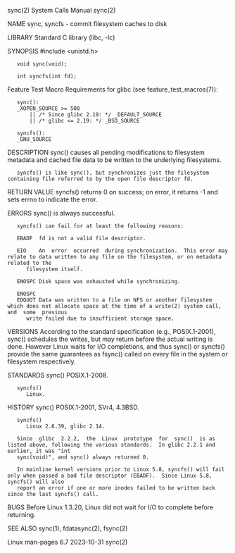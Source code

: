 sync(2)								      System Calls Manual							       sync(2)

NAME
       sync, syncfs - commit filesystem caches to disk

LIBRARY
       Standard C library (libc, -lc)

SYNOPSIS
       #include <unistd.h>

       void sync(void);

       int syncfs(int fd);

   Feature Test Macro Requirements for glibc (see feature_test_macros(7)):

       sync():
	   _XOPEN_SOURCE >= 500
	       || /* Since glibc 2.19: */ _DEFAULT_SOURCE
	       || /* glibc <= 2.19: */ _BSD_SOURCE

       syncfs():
	   _GNU_SOURCE

DESCRIPTION
       sync() causes all pending modifications to filesystem metadata and cached file data to be written to the underlying filesystems.

       syncfs() is like sync(), but synchronizes just the filesystem containing file referred to by the open file descriptor fd.

RETURN VALUE
       syncfs() returns 0 on success; on error, it returns -1 and sets errno to indicate the error.

ERRORS
       sync() is always successful.

       syncfs() can fail for at least the following reasons:

       EBADF  fd is not a valid file descriptor.

       EIO    An  error	 occurred  during synchronization.  This error may relate to data written to any file on the filesystem, or on metadata related to the
	      filesystem itself.

       ENOSPC Disk space was exhausted while synchronizing.

       ENOSPC
       EDQUOT Data was written to a file on NFS or another filesystem which does not allocate space at the time of a write(2) system call, and	some  previous
	      write failed due to insufficient storage space.

VERSIONS
       According  to  the standard specification (e.g., POSIX.1-2001), sync() schedules the writes, but may return before the actual writing is done.  However
       Linux waits for I/O completions, and thus sync() or syncfs() provide the same guarantees as fsync() called on every file in the	system	or  filesystem
       respectively.

STANDARDS
       sync() POSIX.1-2008.

       syncfs()
	      Linux.

HISTORY
       sync() POSIX.1-2001, SVr4, 4.3BSD.

       syncfs()
	      Linux 2.6.39, glibc 2.14.

       Since  glibc  2.2.2,  the  Linux	 prototype  for	 sync()	 is as listed above, following the various standards.  In glibc 2.2.1 and earlier, it was "int
       sync(void)", and sync() always returned 0.

       In mainline kernel versions prior to Linux 5.8, syncfs() will fail only when passed a bad file descriptor (EBADF).  Since Linux 5.8, syncfs() will also
       report an error if one or more inodes failed to be written back since the last syncfs() call.

BUGS
       Before Linux 1.3.20, Linux did not wait for I/O to complete before returning.

SEE ALSO
       sync(1), fdatasync(2), fsync(2)

Linux man-pages 6.7							  2023-10-31								       sync(2)
